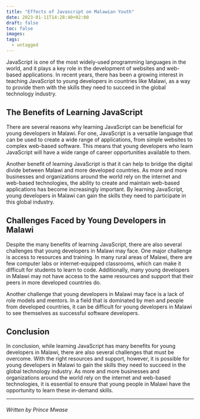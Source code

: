 ```yaml
---
title: "Effects of Javascript on Malawian Youth"
date: 2023-01-11T14:28:40+02:00
draft: false
toc: false
images:
tags:
  - untagged
---
```


JavaScript is one of the most widely-used programming languages in the world, and it plays a key role in the development of websites and web-based applications. In recent years, there has been a growing interest in teaching JavaScript to young developers in countries like Malawi, as a way to provide them with the skills they need to succeed in the global technology industry.

## The Benefits of Learning JavaScript

There are several reasons why learning JavaScript can be beneficial for young developers in Malawi. For one, JavaScript is a versatile language that can be used to create a wide range of applications, from simple websites to complex web-based software. This means that young developers who learn JavaScript will have a wide range of career opportunities available to them.

Another benefit of learning JavaScript is that it can help to bridge the digital divide between Malawi and more developed countries. As more and more businesses and organizations around the world rely on the internet and web-based technologies, the ability to create and maintain web-based applications has become increasingly important. By learning JavaScript, young developers in Malawi can gain the skills they need to participate in this global industry.

## Challenges Faced by Young Developers in Malawi

Despite the many benefits of learning JavaScript, there are also several challenges that young developers in Malawi may face. One major challenge is access to resources and training. In many rural areas of Malawi, there are few computer labs or internet-equipped classrooms, which can make it difficult for students to learn to code. Additionally, many young developers in Malawi may not have access to the same resources and support that their peers in more developed countries do.

Another challenge that young developers in Malawi may face is a lack of role models and mentors. In a field that is dominated by men and people from developed countries, it can be difficult for young developers in Malawi to see themselves as successful software developers.

## Conclusion

In conclusion, while learning JavaScript has many benefits for young developers in Malawi, there are also several challenges that must be overcome. With the right resources and support, however, it is possible for young developers in Malawi to gain the skills they need to succeed in the global technology industry. As more and more businesses and organizations around the world rely on the internet and web-based technologies, it is essential to ensure that young people in Malawi have the opportunity to learn these in-demand skills.

____________________________________________________________________________________________________________________________

###### Written by Prince Mwase

<script src="https://utteranc.es/client.js"
        repo="PrinceMwase/blog/"
        issue-term="title"
        label="Comment"
        theme="github-dark"
        crossorigin="anonymous"
        async>
</script>